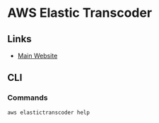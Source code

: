 # AWS Elastic Transcoder

## Links

- [Main Website](https://aws.amazon.com/elastictranscoder/)

## CLI

### Commands

```sh
aws elastictranscoder help
```
